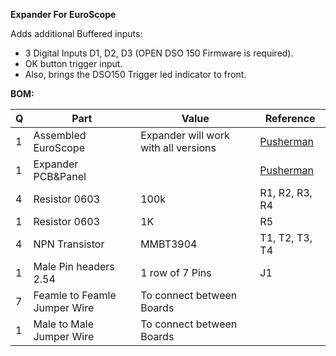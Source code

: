 **Expander For EuroScope**

Adds additional Buffered inputs:
- 3 Digital Inputs D1, D2, D3 (OPEN DSO 150 Firmware is required).
- OK button trigger input.
- Also, brings the DSO150 Trigger led indicator to front.

**BOM:**

|Q|Part|Value|Reference|
|-|----|-----|---------|
|1|Assembled EuroScope|Expander will work with all versions|[Pusherman](https://pushermanproductions.com/product/dso150-mk2-oscilloscope-eurorack-conversion-kit-14hp-pcb-panel/)|
|1|Expander PCB&Panel||[Pusherman](https://pushermanproductions.com/product/plum-audio-dso150-mk2-oscilloscope-expander-2hp-pcb-panel/)|
|4|Resistor 0603|100k|R1, R2, R3, R4|
|1|Resistor 0603|1K|R5|
|4|NPN Transistor| MMBT3904|T1, T2, T3, T4|
|1|Male Pin headers 2.54| 1 row of 7 Pins| J1|
|7|Feamle to Feamle Jumper Wire|To connect between Boards||
|1|Male to Male Jumper Wire|To connect between Boards|| 

